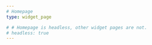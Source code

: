 ```yaml
---
# Homepage
type: widget_page

# # Homepage is headless, other widget pages are not.
# headless: true
---
```

